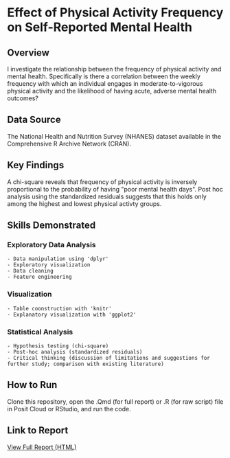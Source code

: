 # Effect of Physical Activity Frequency on Self-Reported Mental Health

## Overview
I investigate the relationship between the frequency of physical activity and mental health. Specifically is there a 
correlation between the weekly frequency with which an individual engages in moderate-to-vigorous physical activity and the
likelihood of having acute, adverse mental health outcomes?

## Data Source
The National Health and Nutrition Survey (NHANES) dataset available in the Comprehensive R Archive Network (CRAN).

## Key Findings
A chi-square reveals that frequency of physical activity is inversely proportional to the probability of having "poor
mental health days". Post hoc analysis using the standardized residuals suggests that this holds only among the highest and
lowest physical activty groups.

## Skills Demonstrated

### Exploratory Data Analysis
    - Data manipulation using 'dplyr'
    - Exploratory visualization
    - Data cleaning
    - Feature engineering
    
### Visualization
    - Table coonstruction with 'knitr'
    - Explanatory visualization with 'ggplot2'
    
### Statistical Analysis
    - Hypothesis testing (chi-square)
    - Post-hoc analysis (standardized residuals)
    - Critical thinking (discussion of limitations and suggestions for further study; comparison with existing literature)

## How to Run
Clone this repository, open the .Qmd (for full report) or .R (for raw script) file in Posit Cloud or RStudio, and run the 
code.

## Link to Report
[View Full Report (HTML)](effect_of_physical_activity_frequency_on_mental_health.pdf)
